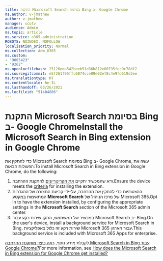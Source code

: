 ```yaml
---
title: התקנת Microsoft Search בסיומת Bing ב- Google Chrome
ms.author: v-jmathew
author: v-jmathew
manager: scotv
audience: Admin
ms.topic: article
ms.service: o365-administration
ROBOTS: NOINDEX, NOFOLLOW
localization_priority: Normal
ms.collection: Adm_O365
ms.custom:
- "9005423"
- "9262"
ms.openlocfilehash: 25126eda542beeb51d86b812e60795fcc9c78df2
ms.sourcegitcommit: e5f261f95ffc6074cce89e62ef8c4e9fd519d3ee
ms.translationtype: MT
ms.contentlocale: he-IL
ms.lasthandoff: 03/26/2021
ms.locfileid: "51404886"
---
```

# <a name="install-the-microsoft-search-in-bing-extension-in-google-chrome"></a><span data-ttu-id="2df89-102">התקנת Microsoft Search בסיומת Bing ב- Google Chrome</span><span class="sxs-lookup"><span data-stu-id="2df89-102">Install the Microsoft Search in Bing extension in Google Chrome</span></span>

<span data-ttu-id="2df89-103">כדי להתקין את Microsoft Search בסיומת Bing ב- Google Chrome, עשה את הפעולות הבאות:</span><span class="sxs-lookup"><span data-stu-id="2df89-103">To install Microsoft Search in Bing extension in Google Chrome, do the following:</span></span>

1. <span data-ttu-id="2df89-104">ודא שהמכשיר יתקיים [את הקריטריונים](https://go.microsoft.com/fwlink/?linkid=2152236) להתקנת ההרחבה.</span><span class="sxs-lookup"><span data-stu-id="2df89-104">Ensure the device meets the [criteria](https://go.microsoft.com/fwlink/?linkid=2152236) for installing the extension.</span></span>
2. <span data-ttu-id="2df89-105">ההצטרפות כדי להתקין את ההרחבה, על-ידי קביעת התצורה של ההגדרות המתאימות במקטע **Microsoft Search** של מרכז הניהול של Microsoft 365.</span><span class="sxs-lookup"><span data-stu-id="2df89-105">Opt in to have the extension installed, by configuring the appropriate settings in the **Microsoft Search** section of the Microsoft 365 admin center.</span></span>
3. <span data-ttu-id="2df89-106">במכשיר של המשתמש, התקן שירות רקע עבור Microsoft Search ב- Bing.</span><span class="sxs-lookup"><span data-stu-id="2df89-106">On the user's device, install a background service for Microsoft Search in Bing.</span></span> <span data-ttu-id="2df89-107">שירות רקע זה כלול באפליקציות Microsoft 365 עבור הארגון.</span><span class="sxs-lookup"><span data-stu-id="2df89-107">This background service is included with Microsoft 365 Apps for enterprise.</span></span>

<span data-ttu-id="2df89-108">לקבלת מידע נוסף, [ראה כיצד מותקנת ההרחבה Microsoft Search in Bing עבור Google Chrome?](https://go.microsoft.com/fwlink/?linkid=2150992)</span><span class="sxs-lookup"><span data-stu-id="2df89-108">For more information, see [How does the Microsoft Search in Bing extension for Google Chrome get installed?](https://go.microsoft.com/fwlink/?linkid=2150992)</span></span>
